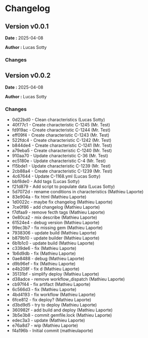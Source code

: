 # Changelog

## Version v0.0.1
**Date :** 2025-04-08

**Author :** Lucas Sotty

### Changes

## Version v0.0.2
**Date :** 2025-04-08

**Author :** Lucas Sotty

### Changes
- 0d22bd0 - Clean characteristics (Lucas Sotty)
- 40f77c1 - Create characteristic C-1245 (Mr. Test)
- fd919ac - Create characteristic C-1244 (Mr. Test)
- eff09f4 - Create characteristic C-1243 (Mr. Test)
- 522fdc4 - Create characteristic C-1242 (Mr. Test)
- b844de4 - Create characteristic C-1241 (Mr. Test)
- a79eba5 - Create characteristic C-1240 (Mr. Test)
- 910aa70 - Update characteristic C-36 (Mr. Test)
- ec5180e - Update characteristic C-4 (Mr. Test)
- f15bde1 - Update characteristic C-1239 (Mr. Test)
- 2cb88a4 - Create characteristic C-1239 (Mr. Test)
- 4c67644 - Update C-1168.yml (Lucas Sotty)
- bbf8de0 - Add tags (Lucas Sotty)
- f21d879 - Add script to populate data (Lucas Sotty)
- 5d7072d - rename conditions in characteristics (Mathieu Laporte)
- 83e904a - fix html (Mathieu Laporte)
- 1d0022c - maybe fix changelog (Mathieu Laporte)
- 7ce0f86 - add changelog (Mathieu Laporte)
- f7dfaa9 - remove fecth tags (Mathieu Laporte)
- 0e80ca2 - mix describe (Mathieu Laporte)
- 61524e4 - debug version (Mathieu Laporte)
- 99ec3b7 - fix missing gem (Mathieu Laporte)
- 7938306 - update build (Mathieu Laporte)
- b879b10 - update builder (Mathieu Laporte)
- 6b1b1c0 - update build (Mathieu Laporte)
- c339de6 - fix (Mathieu Laporte)
- 1b6d9db - fix (Mathieu Laporte)
- 0ae8488 - debug (Mathieu Laporte)
- d9b96ef - fix (Mathieu Laporte)
- e4b208f - fix d (Mathieu Laporte)
- 35131bf - simplify deploy (Mathieu Laporte)
- d38adce - remove workflow_dispatch (Mathieu Laporte)
- cb97f44 - fix artifact (Mathieu Laporte)
- 6c566d3 - fix (Mathieu Laporte)
- 4bd4193 - fix workflow (Mathieu Laporte)
- 6fce812 - fix deploy? (Mathieu Laporte)
- d3bd9d5 - try to deploy (Mathieu Laporte)
- 360982f - add build and deploy (Mathieu Laporte)
- 3b5e3b8 - commit gemfile.lock (Mathieu Laporte)
- edec3a3 - update (Mathieu Laporte)
- e76a8d7 - wip (Mathieu Laporte)
- f4a196b - Initial commit (mathieulaporte)



